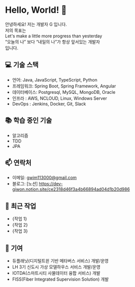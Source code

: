 # Hello, World! 👋

안녕하세요! 저는 개발자 G 입니다.<br>
저의 목표는<br>
Let's make a little more progress than yesterday<br>
“오늘의 나” 보다 “내일의 나”가 항상 앞서있는 개발자<br>
입니다.

## 💻 기술 스택

- 언어: Java, JavaScript, TypeScript, Python
- 프레임워크: Spring Boot, Spring Framework, Angular
- 데이터베이스: Postgresql, MySQL, MongoDB, Oracle
- 인프라 : AWS, NCLOUD, Linux, Windows Server
- DevOps : Jenkins, Docker, Git, Slack

## 📚 학습 중인 기술

- 알고리즘
- TDD
- JPA

## 📫 연락처

- 이메일: gwim113000@gmail.com
- 블로그: [노션] https://dev-giwon.notion.site/ce2318d46f3a4b66894ad04d1b20d986

## 🌱 최근 작업

- {작업 1}
- {작업 2}
- {작업 3}

## 🤝 기여

- 듀플래닛(디지털트윈 기반 메타버스 서비스) 개발/운영
- LH 3기 신도시 가상 모델하우스 서비스 개발/운영
- IOTDA(스마트시티 사물데이터 융합 서비스) 개발
- FISS(Fiber Integrated Supervision Solution) 개발
